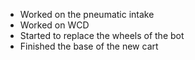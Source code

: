 <!--t August 12, 2018 t-->

 - Worked on the pneumatic intake
 - Worked on WCD
 - Started to replace the wheels of the bot
 - Finished the base of the new cart